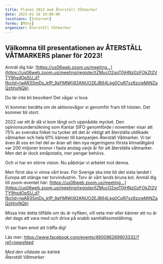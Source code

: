 ```yaml
---
title: Planen 2023 med Återställ Våtmarker
date: 2023-01-18 19:00:00
locations: [Internet]
forms: [Möte]
organizer: Återställ Våtmarker
---
```

## Välkomna till presentationen av ÅTERSTÄLL VÅTMARKERS planer för 2023!

Anmäl dig här: [https://us06web.zoom.us/meeting...](https://us06web.zoom.us/meeting/register/tZMucO2sqT0jHNzGzFOkZt2VTY9hsdOpSU_d?fbclid=IwAR3SmDs_kfP_9aYMNKj92ANUO2EJB64Lkg0CpR7xz6zcieMtNZaQzhhxNQk)

Du lär inte bli besviken! Det vågar vi lova.

Vi kommer berätta om de aktionsvågor vi genomför fram till hösten. Det kommer bli stort.

2022 var ett år då vi kom långt och uppnådde mycket. Den opinionsundersökning som Kantar SIFO genomförde i november visar att 75% av svenska folket nu tycker att det är viktigt att återställa utdikade våtmarker och hela 61% känner till kampanjen Återställ Våtmarker. Vi tar även åt oss en hel del av äran att den nya regeringens första klimatåtgärd var 200 miljoner kronor i fasta anslag varje år för att återställa våtmarker. Men det är dock småpotatis, mer pengar behövs.

Och vi har en större vision. Nu påbörjar vi arbetet mot denna.

Men först ska vi vinna vårt krav. För Sverige ska inte bli det sista landet i Europa att stänga ner torvindustrin. Torv är vårt lands bruna kol.
Anmäl dig till zoom-eventet här: [https://us06web.zoom.us/meeting...](https://us06web.zoom.us/meeting/register/tZMucO2sqT0jHNzGzFOkZt2VTY9hsdOpSU_d?fbclid=IwAR3SmDs_kfP_9aYMNKj92ANUO2EJB64Lkg0CpR7xz6zcieMtNZaQzhhxNQk)

Missa inte detta tillfälle om du är nyfiken, vill veta mer eller känner att nu är det dags att vara med och driva på snabb samhällsomställning.

Vi ser fram emot att träffa dig!

Läs mer: https://www.facebook.com/events/490096269903332/?ref=newsfeed

*Med den vildaste av kärlek\
Återställ Våtmarker*